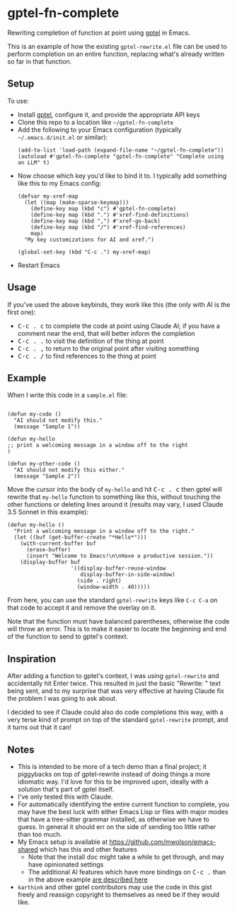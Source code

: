 # gptel-fn-complete

Rewriting completion of function at point using [gptel](https://github.com/karthink/gptel) in Emacs.

This is an example of how the existing `gptel-rewrite.el` file can be used to perform completion on an entire function,
replacing what's already written so far in that function.

## Setup

To use:

* Install [gptel](https://github.com/karthink/gptel), configure it, and provide the appropriate
  API keys
* Clone this repo to a location like `~/gptel-fn-complete`
* Add the following to your Emacs configuration (typically `~/.emacs.d/init.el` or similar):
  ```elisp
  (add-to-list 'load-path (expand-file-name "~/gptel-fn-complete"))
  (autoload #'gptel-fn-complete "gptel-fn-complete" "Complete using an LLM" t)
  ```
* Now choose which key you'd like to bind it to. I typically add something like this to my Emacs config:
  ```elisp
  (defvar my-xref-map
    (let ((map (make-sparse-keymap)))
      (define-key map (kbd "c") #'gptel-fn-complete)
      (define-key map (kbd ".") #'xref-find-definitions)
      (define-key map (kbd ",") #'xref-go-back)
      (define-key map (kbd "/") #'xref-find-references)
      map)
    "My key customizations for AI and xref.")

  (global-set-key (kbd "C-c .") my-xref-map)
  ```
* Restart Emacs

## Usage

If you've used the above keybinds, they work like this (the only with AI is the first one):

* <kbd>C-c . c</kbd> to complete the code at point using Claude AI; if you have a comment near the end, that will better inform the completion
* <kbd>C-c . .</kbd> to visit the definition of the thing at point
* <kbd>C-c . ,</kbd> to return to the original point after visiting something
* <kbd>C-c . /</kbd> to find references to the thing at point

## Example

When I write this code in a `sample.el` file:

```elisp

(defun my-code ()
  "AI should not modify this."
  (message "Sample 1"))

(defun my-hello
;; print a welcoming message in a window off to the right
)

(defun my-other-code ()
  "AI should not modify this either."
  (message "Sample 2"))
```

Move the cursor into the body of `my-hello` and hit <kbd>C-c . c</kbd> then gptel will rewrite that
`my-hello` function to something like this, without touching the other functions or deleting lines around it
(results may vary, I used Claude 3.5 Sonnet in this example):

```elisp
(defun my-hello ()
  "Print a welcoming message in a window off to the right."
  (let ((buf (get-buffer-create "*Hello*")))
    (with-current-buffer buf
      (erase-buffer)
      (insert "Welcome to Emacs!\n\nHave a productive session."))
    (display-buffer buf
                    '((display-buffer-reuse-window
                       display-buffer-in-side-window)
                      (side . right)
                      (window-width . 40)))))
```

From here, you can use the standard `gptel-rewrite` keys like `C-c C-a` on that code to accept it and remove
the overlay on it.

Note that the function must have balanced parentheses, otherwise the code will throw an error. This is to make
it easier to locate the beginning and end of the function to send to gptel's context.

## Inspiration

After adding a function to gptel's context, I was using `gptel-rewrite` and accidentally hit Enter twice.
This resulted in just the basic "Rewrite: " text being sent, and to my surprise that was very effective at
having Claude fix the problem I was going to ask about.

I decided to see if Claude could also do code completions this way, with a very terse kind of prompt on top
of the standard `gptel-rewrite` prompt, and it turns out that it can!

## Notes

* This is intended to be more of a tech demo than a final project; it piggybacks on top of gptel-rewrite
  instead of doing things a more idiomatic way. I'd love for this to be improved upon, ideally with a solution
  that's part of gptel itself.
* I've only tested this with Claude.
* For automatically identifying the entire current function to complete, you may have the best luck with either
  Emacs Lisp or files with major modes that have a tree-sitter grammar installed, as otherwise we have to guess.
  In general it should err on the side of sending too little rather than too much.
* My Emacs setup is available at https://github.com/mwolson/emacs-shared which has this and other features
  * Note that the install doc might take a while to get through, and may have opinionated settings
  * The additional AI features which have more bindings on <kbd>C-c .</kbd> than in the above example
    [are described here](https://github.com/mwolson/emacs-shared/blob/master/doc/tips.md#using-ai-and-finding-definitions)
* `karthink` and other gptel contributors may use the code in this gist freely and reassign copyright to themselves as need be
  if they would like.
